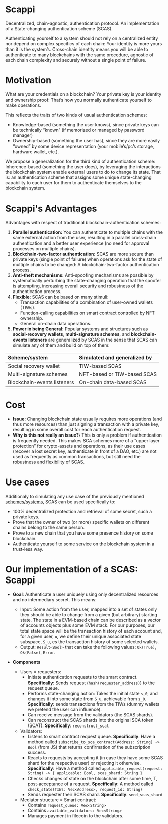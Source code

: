 # Scappi
Decentralized, chain-agnostic, authentication protocol. An implementation of a State-changing authentication scheme (SCAS).

Authenticating yourself to a system should not rely on a centralized entity nor depend on complex specifics of each chain: Your identity is more yours than it is the system’s. Cross-chain identity means you will be able to authenticate to many blockchains with the same procedure, agnostic of each chain complexity and securely without a single point of failure.

# Motivation
What are your credentials on a blockchain? Your private key is your identity and ownership proof: That’s how you normally authenticate yourself to make operations.
    
This reflects the traits of two kinds of usual authentication schemes: 
    
- Knowledge-based (something the user knows), since private keys can be technically “known” (if memorized or managed by password manager)
- Ownership-based (something the user has), since they are more easily “owned” by some device representation (your mobile’s/pc’s storage, hardware wallet, etc.).
    
We propose a generalization for the third kind of authentication scheme: Inherence-based (something the user does), by leveraging the interactions the blockchain system enable external users to do to change its state. That is: an authentication scheme that assigns some unique state-changing capability to each user for them to authenticate themselves to the blockchain system. 
    
# Scappi's Advantages    
Advantages with respect of traditional blockchain-authentication schemes:
    
1. **Parallel authentication:** You can authenticate to multiple chains with the same external action from the user, resulting in a parallel cross-chain authentication and a better user experience (no need for approval processes on multiple chains).
2. **Blockchain-two-factor authentication:** SCAS are more secure than private keys (single point of failure) when operations ask for the state of multiple chains to be changed: A blockchain-two-factor authentication process.
3. **Anti-theft mechanisms:** Anti-spoofing mechanisms are possible by systematically perturbing the state-changing operation that the spoofer is attempting, increasing overall security and robustness of the authentication process.
4. **Flexible:** SCAS can be based on many stimuli: 
   - Transaction capabilities of a combination of user-owned wallets (TIWs).
   - Function-calling capabilities on smart contract controlled by NFT ownership.
   - General on-chain data operations.
5. **Power in being General:** Popular systems and structures such as **social-recovery wallets**, **multi-signature schemes**, and **blockchain-events listeners** are generalized by SCAS in the sense that SCAS can simulate any of them and build on top of them:

| Scheme/system               | Simulated and generalized by |
|:----------------------------|:-----------------------------|
| Social recovery wallet      | TIW-based SCAS               |
| Multi-signature schemes     | NFT-based or TIW-based SCAS  |
| Blockchain-events listeners | On-chain data-based SCAS     |

# Cost
- **Issue:** Changing blockchain state usually requires more operations (and thus more resources) than just signing a transaction with a private key, resulting in some overall cost for each authentication request. 
- **Why is this not really an issue?:** This is only a problem if authentication is frequently needed. This makes SCA schemes more of a “upper layer protection” for crypto-assets and operations, as their use cases (recover a lost secret key, authenticate in front of a DAO, etc.) are not used as frequently as common transactions, but still need the robustness and flexibility of SCAS.

# Use cases
Additionaly to simulating any use case of the previously mentioned [schemes/systems](#Motivation), SCAS can be used specifically to:
- 100% decentralized protection and retrieval of some secret, such a private keys.
- Prove that the owner of two (or more) specific wallets on different chains belong to the same person. 
- Prove to a new chain that you have some presence history on some blockchain.
- Authenticate yourself to some service on the blockchain system in a trust-less way.

# Our implementation of a SCAS: Scappi
- **Goal**: Authenticate a user uniquely using only decentralized resources and no intermediary secret. This means: 
  - Input: Some action from the user, mapped into a set of states only they should be able to change from a given (but arbitrary) starting state. The state in a EVM-based chain can be described as a vector of accounts objects plus some EVM stack. For our purposes, our total state space will be the transaction history of each account and, for a given user, `u`, we define their unique associated state subspace, `S_u`, es the transaction history of some selected wallets. 
  - Output: `Result<Bool>` that can take the following values: `Ok(True)`, `Ok(False)`, `Error`.

- **Components**
  - Users = requesters: 
    - Initiate authentication requests to the smart contract. **Specifically**: Sends request (`hash(requester_address)`) to the request queue.
    - Performs state-changing action: Takes the initial state `s_0`, and changes it into some state from `S_u`, achievable from `s_0`. **Specifically:** sends transactions from the TIWs (dummy wallets we pretend the user can influence).
    - Can receive message from the validators (the SCAS shards).
    - Can reconstruct the SCAS shards into the original SCA token (SCAT). **Specifically**: `reconstruct_scat`
  - Validators:
    - Listens to smart contract request queue. **Specifically**: Have a method called `subscribe_to_sca_contract(Address: String) -> Bool` (from JS) that returns confirmation of the subscription success.
    - Reacts to requests by accepting it (in case they have some SCAS shard for the respective user) or rejecting it otherwise. **Specifically**: Have a method called `applicable_request(request: String) -> { applicable: Bool, scas_shard: String }`
    - Checks changes of state on the blockchain after some time, T, post-acceptance of a request. **Specifically**: A method called `check_state(TIWs: Vec<Address>, request_id: String)`
    - Sends requester their SCAS shard. **Specifically**: `send_scas_shard`
  - Mediator structure = Smart contract: 
    - Contains `request_queue: Vec<String>`
    - Contains `available_validators: Vec<String>`
    - Manages payment in filecoin to the validators.
